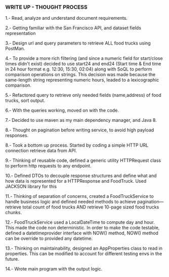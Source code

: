 

### WRITE UP - THOUGHT PROCESS


1.- Read, analyze and understand document requirements.

2.- Getting familiar with the San Francisco API, and dataset fields representation

3.- Design url and query parameters to retrieve ALL food trucks using PostMan.

4.- To provide a more rich filtering (and since a numeric field for start/close times didn't exist) 
    decided to use start24 and end24 (Start time & End time in 24 hour format e.g. 12:30, 15:30, 02:04) along with SoQL to perform comparison operations on strings. 
    This decision was made because the same-length string representing numeric hours, leaded to a lexicographic comparison.
    
5.- Refactored query to retrieve only needed fields (name,address) of food trucks, sort output.

6.- With the queries working, moved on with the code.

7.- Decided to use maven as my main dependency manager, and Java 8.

8.- Thought on pagination before writing service, to avoid high payload responses.

8.- Took a bottom up process. Started by coding a simple HTTP URL connection retrieve data from API.

9.- Thinking of reusable code, defined a generic utility HTTPRequest class to perform http requests to any endpoint.

10.- Defined DTOs to decouple response structures and define what and how data
     is represented for a HTTPResponse and FoodTruck. Used JACKSON library for this
     
11.- Thinking of separation of concerns, created  a FoodTruckService to handle business logic and defined needed methods to achieve 
pagination—retrieve total count of food trucks  AND retrieve 10-page sized food trucks chunks.

12.- FoodTruckService used a LocalDateTime to compute day and hour. This made the code non deterministic.
In order to make the code testable, defined a datetimeprovider interface with NOW() method, NOW() method can be override to provided any datetime.

13.- Thinking on maintainability, designed an AppProperties class to read in properties. This can be modified to account for different testing envs in the future.

14.- Wrote main program with the output logic.


     
